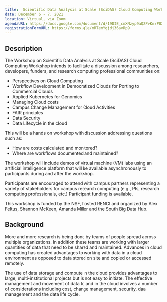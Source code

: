 ```yaml
---
title:  Scientific Data Analysis at Scale (SciDAS) Cloud Computing Workshop
date: December 6 - 7, 2021
location: Virtual, via Zoom
agendaURL: https://docs.google.com/document/d/19DIE_cmXNzyp9aQZPvKmrP02BF4KuDU-GDfClHIJyH0/preview
registrationFormURL: https://forms.gle/mRTemYgjdj36avRp9
---
```


## Description

The Workshop on Scientific Data Analysis at Scale (SciDAS) Cloud Computing Workshop intends to facilitate a discussion among researchers, developers, funders, and research computing professional communities on:

- Perspectives on Cloud Computing
- Workflow Development in Democratized Clouds for Porting to Commercial Clouds
- Applied Kubernetes for Genomics
- Managing Cloud costs
- Campus Change Management for Cloud Activities
- FAIR principles
- Data Security
- Data Lifecycle in the cloud 

This will be a hands on workshop with discussion addressing questions such as:
- How are costs calculated and monitored?
- Where are workflows documented and maintained?

The workshop will include demos of virtual machine (VM) labs using an artificial intelligence platform that will be available asynchronously to participants during and after the workshop.

Participants are encouraged to attend with campus partners representing a variety of stakeholders for campus research computing (e.g., PIs, research computing professionals, etc.)   Participant funding is available.

This workshop is funded by the NSF, hosted RENCI and organized by Alex Feltus, Shannon McKeen, Amanda Miller and the South Big Data Hub.

## Background

More and more research is being done by teams of people spread across multiple organizations. In addition these teams are working with larger quantities of data that need to be shared and maintained. Advances in cloud computing has created advantages to working with data in a cloud environment as opposed to data stored on site and copied or accessed remotely. 

 The use of data storage and compute in the cloud provides advantages to large, multi-institutional projects but is not easy to initiate.  The effective management and movement of data to and in the cloud involves a number of considerations including cost, change management, security, daa management and the data life cycle.